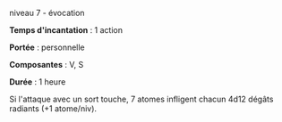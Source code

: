 niveau 7 - évocation

**Temps d'incantation** : 1 action

**Portée** : personnelle

**Composantes** : V, S

**Durée** : 1 heure

Si l'attaque avec un sort touche, 7 atomes infligent chacun 4d12 dégâts radiants (+1 atome/niv).